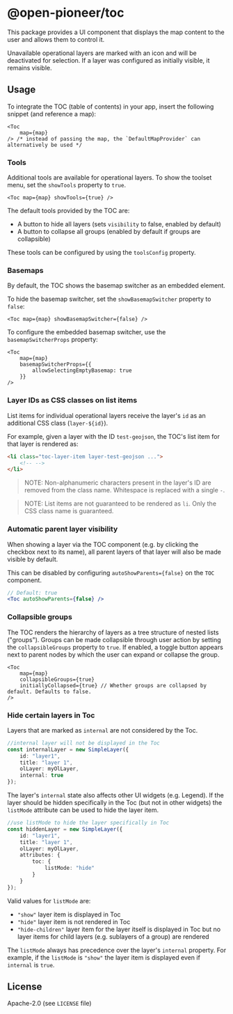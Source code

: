 # @open-pioneer/toc

This package provides a UI component that displays the map content to the user and allows them to control it.

Unavailable operational layers are marked with an icon and will be deactivated for selection. If a layer was configured as initially visible, it remains visible.

## Usage

To integrate the TOC (table of contents) in your app, insert the following snippet (and reference a map):

```tsx
<Toc
    map={map}
/> /* instead of passing the map, the `DefaultMapProvider` can alternatively be used */
```

### Tools

Additional tools are available for operational layers.
To show the toolset menu, set the `showTools` property to `true`.

```tsx
<Toc map={map} showTools={true} />
```

The default tools provided by the TOC are:

- A button to hide all layers (sets `visibility` to false, enabled by default)
- A button to collapse all groups (enabled by default if groups are collapsible)

These tools can be configured by using the `toolsConfig` property.

### Basemaps

By default, the TOC shows the basemap switcher as an embedded element.

To hide the basemap switcher, set the `showBasemapSwitcher` property to `false`:

```tsx
<Toc map={map} showBasemapSwitcher={false} />
```

To configure the embedded basemap switcher, use the `basemapSwitcherProps` property:

```tsx
<Toc
    map={map}
    basemapSwitcherProps={{
        allowSelectingEmptyBasemap: true
    }}
/>
```

### Layer IDs as CSS classes on list items

List items for individual operational layers receive the layer's `id` as an additional CSS class (`layer-${id}`).

For example, given a layer with the ID `test-geojson`, the TOC's list item for that layer is rendered as:

```html
<li class="toc-layer-item layer-test-geojson ...">
    <!-- -->
</li>
```

> NOTE: Non-alphanumeric characters present in the layer's ID are removed from the class name. Whitespace is replaced with a single `-`.

> NOTE: List items are not guaranteed to be rendered as `li`. Only the CSS class name is guaranteed.

### Automatic parent layer visibility

When showing a layer via the TOC component (e.g. by clicking the checkbox next to its name), all parent layers of that layer will also be made visible by default.

This can be disabled by configuring `autoShowParents={false}` on the `TOC` component.

```jsx
// Default: true
<Toc autoShowParents={false} />
```

### Collapsible groups

The TOC renders the hierarchy of layers as a tree structure of nested lists ("groups").
Groups can be made collapsible through user action by setting the `collapsibleGroups` property to `true`.
If enabled, a toggle button appears next to parent nodes by which the user can expand or collapse the group.

```tsx
<Toc
    map={map}
    collapsibleGroups={true}
    initiallyCollapsed={true} // Whether groups are collapsed by default. Defaults to false.
/>
```

### Hide certain layers in Toc

Layers that are marked as `internal` are not considered by the Toc.

```typescript
//internal layer will not be displayed in the Toc
const internalLayer = new SimpleLayer({
    id: "layer1",
    title: "layer 1",
    olLayer: myOlLayer,
    internal: true
});
```

The layer's `internal` state also affects other UI widgets (e.g. Legend). If the layer should be hidden specifically in the Toc (but not in other widgets) the `listMode` attribute can be used to hide the layer item.

```typescript
//use listMode to hide the layer specifically in Toc
const hiddenLayer = new SimpleLayer({
    id: "layer1",
    title: "layer 1",
    olLayer: myOlLayer,
    attributes: {
        toc: {
            listMode: "hide"
        }
    }
});
```

Valid values for `listMode` are:

- `"show"` layer item is displayed in Toc
- `"hide"` layer item is not rendered in Toc
- `"hide-children"` layer item for the layer itself is displayed in Toc but no layer items for child layers (e.g. sublayers of a group) are rendered

The `listMode` always has precedence over the layer's `internal` property. For example, if the `listMode` is `"show"` the layer item is displayed even if `internal` is `true`.

## License

Apache-2.0 (see `LICENSE` file)
